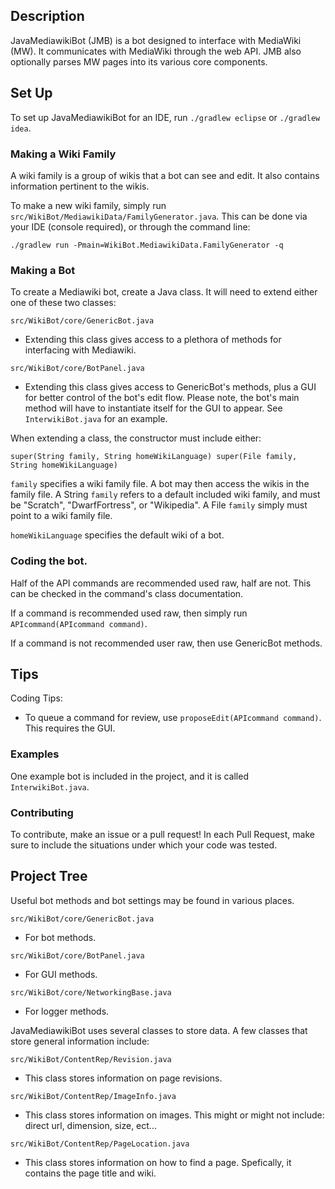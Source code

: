 ## Description

JavaMediawikiBot (JMB) is a bot designed to interface with MediaWiki (MW).
It communicates with MediaWiki through the web API. JMB also optionally parses
MW pages into its various core components.

## Set Up

To set up JavaMediawikiBot for an IDE, run `./gradlew eclipse` or `./gradlew idea`.

### Making a Wiki Family

A wiki family is a group of wikis that a bot can see and edit. It also
contains information pertinent to the wikis.

To make a new wiki family, simply run `src/WikiBot/MediawikiData/FamilyGenerator.java`.
This can be done via your IDE (console required), or through the command line:

`./gradlew run -Pmain=WikiBot.MediawikiData.FamilyGenerator -q`

### Making a Bot

To create a Mediawiki bot, create a Java class. It will need to extend either one of
these two classes:

`src/WikiBot/core/GenericBot.java`

* Extending this class gives access to a plethora of methods for interfacing with Mediawiki.

`src/WikiBot/core/BotPanel.java`

* Extending this class gives access to GenericBot's methods, plus a GUI for better control of the bot's edit flow. Please note, the bot's main method will have to instantiate itself for the GUI to appear. See `InterwikiBot.java` for an example.

When extending a class, the constructor must include either:

`
super(String family, String homeWikiLanguage)
super(File family, String homeWikiLanguage)
`

`family` specifies a wiki family file. A bot may then access the wikis in the family file. A String `family` refers to a default included wiki family, and must be "Scratch", "DwarfFortress", or "Wikipedia". A File `family` simply must point to a wiki family file.

`homeWikiLanguage` specifies the default wiki of a bot.

### Coding the bot.

Half of the API commands are recommended used raw, half are not. This can be checked in the command's class documentation.

If a command is recommended used raw, then simply run `APIcommand(APIcommand command)`.

If a command is not recommended user raw, then use GenericBot methods.

## Tips

Coding Tips:
* To queue a command for review, use `proposeEdit(APIcommand command)`. This requires the GUI.

### Examples

One example bot is included in the project, and it is called `InterwikiBot.java`.

### Contributing

To contribute, make an issue or a pull request! In each Pull Request, make sure to include the situations under which your code was tested.

## Project Tree

Useful bot methods and bot settings may be found in various places.

`src/WikiBot/core/GenericBot.java`

* For bot methods.

`src/WikiBot/core/BotPanel.java`

* For GUI methods.

`src/WikiBot/core/NetworkingBase.java`

* For logger methods.

JavaMediawikiBot uses several classes to store data. A few classes that store general information include:

`src/WikiBot/ContentRep/Revision.java`

* This class stores information on page revisions.

`src/WikiBot/ContentRep/ImageInfo.java`

* This class stores information on images. This might or might not include: direct url, dimension, size, ect...

`src/WikiBot/ContentRep/PageLocation.java`

* This class stores information on how to find a page. Spefically, it contains the page title and wiki.